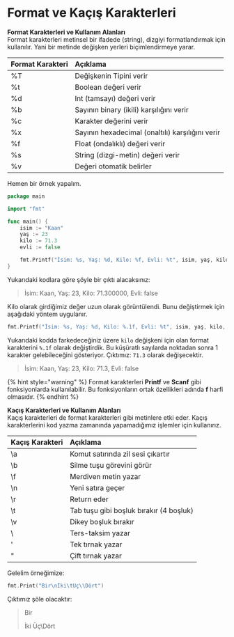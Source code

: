 # Format ve Kaçış Karakterleri

**Format Karakterleri ve Kullanım Alanları**  
Format karakterleri metinsel bir ifadede \(string\), dizgiyi formatlandırmak için kullanılır. Yani bir metinde değişken yerleri biçimlendirmeye yarar.

| Format Karakteri | Açıklama |
| :--- | :--- |
| %T | Değişkenin Tipini verir |
| %t | Boolean değeri verir |
| %d | Int \(tamsayı\) değeri verir |
| %b | Sayının binary \(ikili\) karşılığını verir |
| %c | Karakter değerini verir |
| %x | Sayının hexadecimal \(onaltılı\) karşılığını verir |
| %f | Float \(ondalıklı\) değeri verir |
| %s | String \(dizgi-metin\) değeri verir |
| %v | Değeri otomatik belirler |

Hemen bir örnek yapalım.

```go
package main

import "fmt"

func main() {
	isim := "Kaan"
	yaş := 23
	kilo := 71.3
	evli := false

	fmt.Printf("İsim: %s, Yaş: %d, Kilo: %f, Evli: %t", isim, yaş, kilo, evli)
}
```

Yukarıdaki kodlara göre şöyle bir çıktı alacaksınız:

> İsim: Kaan, Yaş: 23, Kilo: 71.300000, Evli: false

Kilo olarak girdiğimiz değer uzun olarak görüntülendi. Bunu değiştirmek için aşağıdaki yöntem uygulanır.

```go
fmt.Printf("İsim: %s, Yaş: %d, Kilo: %.1f, Evli: %t", isim, yaş, kilo, evli)
```

Yukarıdaki kodda farkedeceğiniz üzere `kilo` değişkeni için olan format karakterini `%.1f` olarak değiştirdik. Bu küşüratlı sayılarda noktadan sonra 1 karakter gelebileceğini gösteriyor. Çıktımız: `71.3` olarak değişecektir.

> İsim: Kaan, Yaş: 23, Kilo: 71.3, Evli: false

{% hint style="warning" %}
Format karakterleri **Printf** ve **Scanf** gibi fonksiyonlarda kullanılabilir. Bu fonksiyonların ortak özellikleri adında **f** harfi olmasıdır.
{% endhint %}

**Kaçış Karakterleri ve Kullanım Alanları**  
Kaçış karakterleri de format karakterleri gibi metinlere etki eder. Kaçış karakterlerini kod yazma zamanında yapamadığımız işlemler için kullanırız.

| Kaçış Karakteri | Açıklama |
| :--- | :--- |
| \a | Komut satırında zil sesi çıkartır |
| \b | Silme tuşu görevini görür |
| \f | Merdiven metin yazar |
| \n | Yeni satıra geçer |
| \r | Return eder |
| \t | Tab tuşu gibi boşluk bırakır \(4 boşluk\) |
| \v | Dikey boşluk bırakır |
| \\ | Ters-taksim yazar |
| \' | Tek tırnak yazar |
| \" | Çift tırnak yazar |

Gelelim örneğimize:

```go
fmt.Print("Bir\nİki\tÜç\\Dört")
```

Çıktımız şöle olacaktır:

> Bir
>
> İki    Üç\Dört


